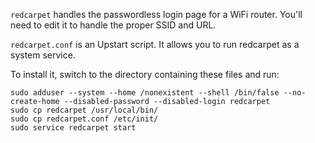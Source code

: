 `redcarpet` handles the passwordless login page for a WiFi router. You'll need to edit it to handle the proper SSID and URL.

`redcarpet.conf` is an Upstart script. It allows you to run redcarpet as a system service.

To install it, switch to the directory containing these files and run:

    sudo adduser --system --home /nonexistent --shell /bin/false --no-create-home --disabled-password --disabled-login redcarpet
    sudo cp redcarpet /usr/local/bin/
    sudo cp redcarpet.conf /etc/init/
    sudo service redcarpet start
